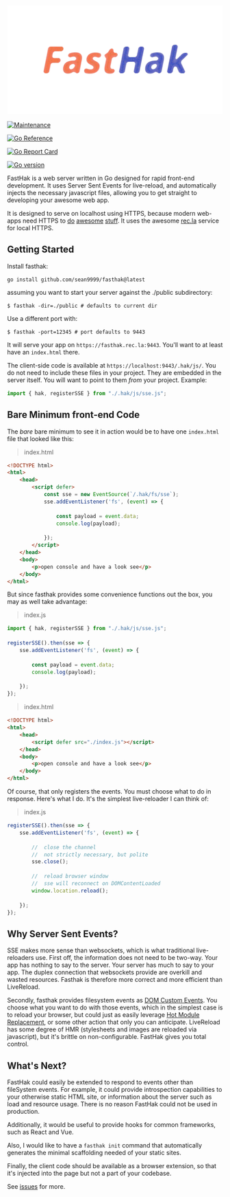 <img style="opacity: 0.75" src="fast_hak.png" alt="FastHak" title="FastHak" />


[![Maintenance](https://img.shields.io/badge/Maintained%3F-yes-green.svg)](https://github.com/sean9999/fasthak/graphs/commit-activity)

[![Go Reference](https://pkg.go.dev/badge/github.com/sean9999/fasthak.svg)](https://pkg.go.dev/github.com/sean9999/fasthak)

[![Go Report Card](https://goreportcard.com/badge/github.com/sean9999/fasthak)](https://goreportcard.com/report/github.com/sean9999/fasthak)

[![Go version](https://img.shields.io/github/go-mod/go-version/sean9999/fasthak.svg)](https://github.com/sean9999/fasthak)

FastHak is a web server written in Go designed for rapid front-end development. It uses Server Sent Events for live-reload, and automatically injects the necessary javascript files, allowing you to get straight to developing your awesome web app.

It is designed to serve on localhost using HTTPS, because modern web-apps need HTTPS to [do](https://developer.mozilla.org/en-US/docs/Web/API/Server-sent_events/Using_server-sent_events#sending_events_from_the_server) [awesome](https://developer.mozilla.org/en-US/docs/Web/API/Web_Workers_API#specifications) [stuff](https://developer.mozilla.org/en-US/docs/Web/API/WebRTC_API). It uses the awesome [rec.la](https://www.rec.la/) service for local HTTPS.


## Getting Started

Install fasthak:

```shell
go install github.com/sean9999/fasthak@latest
```

assuming you want to start your server against the ./public subdirectory:

```
$ fasthak -dir=./public # defaults to current dir
```

Use a different port with:

```
$ fasthak -port=12345 # port defaults to 9443
```

It will serve your app on `https://fasthak.rec.la:9443`. You'll want to at least have an `index.html` there.

The client-side code is available at `https://localhost:9443/.hak/js/`. You do not need to include these files in your project. They are embedded in the server itself. You will want to point to them _from_ your project. Example:

```js
import { hak, registerSSE } from "./.hak/js/sse.js";
```

## Bare Minimum front-end Code

The _bare_ bare minimum to see it in action would be to have one `index.html` file that looked like this:

> index.html
```html
<!DOCTYPE html>
<html>
    <head>
        <script defer>
            const sse = new EventSource(`/.hak/fs/sse`);
            sse.addEventListener('fs', (event) => {

                const payload = event.data;
                console.log(payload);

            });
        </script>
    </head>
    <body>
        <p>open console and have a look see</p>
    </body>
</html>
```

But since fasthak provides some convenience functions out the box, you may as well take advantage:

> index.js
```js
import { hak, registerSSE } from "./.hak/js/sse.js";

registerSSE().then(sse => {
    sse.addEventListener('fs', (event) => {

        const payload = event.data;
        console.log(payload);
    
    }); 
});
```
> index.html
```html
<!DOCTYPE html>
<html>
    <head>
        <script defer src="./index.js"></script>
    </head>
    <body>
        <p>open console and have a look see</p>
    </body>
</html>
```

Of course, that only registers the events. You must choose what to do in response. Here's what I do. It's the simplest live-reloader I can think of:

> index.js
```js
registerSSE().then(sse => {
    sse.addEventListener('fs', (event) => {

        //  close the channel
        //  not strictly necessary, but polite
        sse.close();

        //  reload browser window
        //  sse will reconnect on DOMContentLoaded
        window.location.reload();
    
    }); 
});

```

## Why Server Sent Events?

SSE makes more sense than websockets, which is what traditional live-reloaders use. First off, the information does not need to be two-way. Your app has nothing to say to the server. Your server has much to say to your app. The duplex connection that websockets provide are overkill and wasted resources. Fasthak is therefore more correct and more efficient than LiveReload.

Secondly, fasthak provides filesystem events as [DOM Custom Events](https://developer.mozilla.org/en-US/docs/Web/API/CustomEvent/CustomEvent). You choose what you want to do with those events, which in the simplest case is to reload your browser, but could just as easily leverage [Hot Module Replacement](https://blog.bitsrc.io/webpacks-hot-module-replacement-feature-explained-43c13b169986), or some other action that only you can anticipate. LiveReload has some degree of HMR (stylesheets and images are reloaded via javascript), but it's brittle on non-configurable. FastHak gives you total control.


## What's Next?

FastHak could easily be extended to respond to events other than fileSystem events. For example, it could provide introspection capabilities to your otherwise static HTML site, or information about the server such as load and resource usage. There is no reason FastHak could not be used in production.

Additionally, it would be useful to provide hooks for common frameworks, such as React and Vue.

Also, I would like to have a `fasthak init` command that automatically generates the minimal scaffolding needed of your static sites.

Finally, the client code should be available as a browser extension, so that it's injected into the page but not a part of your codebase.

See [issues](https://github.com/sean9999/fasthak/issues) for more.
